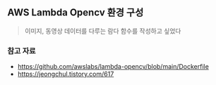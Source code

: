 ## AWS Lambda Opencv 환경 구성

> 이미지, 동영상 데이터를 다루는 람다 함수를 작성하고 싶었다



### 참고 자료

- https://github.com/awslabs/lambda-opencv/blob/main/Dockerfile
- https://jeongchul.tistory.com/617